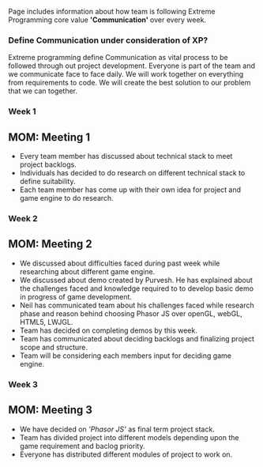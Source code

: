 Page includes information about how team is following Extreme Programming core value **'Communication'** over every week.

### Define Communication under consideration of XP? 

Extreme programming define Communication as vital process to be followed through out project development. Everyone is part of the team and we communicate face to face daily. We will work together on everything from requirements to code. We will create the best solution to our problem that we can together.

### Week 1

## MOM: Meeting 1

* Every team member has discussed about technical stack to meet project backlogs.
* Individuals has decided to do research on different technical stack to define suitability.
* Each team member has come up with their own idea for project and game engine to do research.
 

### Week 2

## MOM: Meeting 2

* We discussed about difficulties faced during past week while researching about different game engine.
* We discussed about demo created by Purvesh. He has explained about the challenges faced and knowledge required to to develop basic demo in progress of game development.
* Neil has communicated team about his challenges faced while research phase and reason behind choosing Phasor JS over openGL, webGL, HTML5, LWJGL.
* Team has decided on completing demos by this week.
* Team has communicated about deciding backlogs and finalizing project scope and structure.
* Team will be considering each members input for deciding game engine.


### Week 3

## MOM: Meeting 3

* We have decided on *'Phasor JS'* as final term project stack.
* Team has divided project into different models depending upon the game requirement and baclog priority.
* Everyone has distributed different modules of project to work on. 
